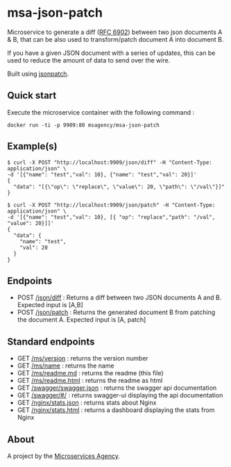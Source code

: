 
# msa-json-patch

Microservice to generate a diff ([RFC 6902](https://tools.ietf.org/html/rfc6902)) between two json documents A & B, that can be also used to transform/patch document A into document B.

If you have a given JSON document with a series of updates, this can be used to reduce the amount of data to send over the wire.

Built using [jsonpatch](https://pypi.python.org/pypi/jsonpatch).

## Quick start

Execute the microservice container with the following command :

    docker run -ti -p 9909:80 msagency/msa-json-patch

## Example(s)


    $ curl -X POST "http://localhost:9909/json/diff" -H "Content-Type: application/json" \
    -d '[{"name": "test","val": 10}, {"name": "test","val": 20}]'
    {
      "data": "[{\"op\": \"replace\", \"value\": 20, \"path\": \"/val\"}]"
    }

    $ curl -X POST "http://localhost:9909/json/patch" -H "Content-Type: application/json" \
    -d '[{"name": "test","val": 10}, [{ "op": "replace","path": "/val", "value": 20}]]'
    {
      "data": {
        "name": "test",
        "val": 20
      }
    }

## Endpoints

- POST [/json/diff]() : Returns a diff between two JSON documents A and B. Expected input is [A,B]
- POST [/json/patch]() : Returns the generated document B from patching the document A. Expected input is [A, patch]

## Standard endpoints

- GET [/ms/version](/ms/version) : returns the version number
- GET [/ms/name](/ms/name) : returns the name
- GET [/ms/readme.md](/ms/readme.md) : returns the readme (this file)
- GET [/ms/readme.html](/ms/readme.html) : returns the readme as html
- GET [/swagger/swagger.json](/swagger/swagger.json) : returns the swagger api documentation
- GET [/swagger/#/](/swagger/#/) : returns swagger-ui displaying the api documentation
- GET [/nginx/stats.json](/nginx/stats.json) : returns stats about Nginx
- GET [/nginx/stats.html](/nginx/stats.html) : returns a dashboard displaying the stats from Nginx

## About

A project by the [Microservices Agency](http://microservices.agency).
